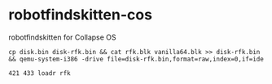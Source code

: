 # robotfindskitten-cos
robotfindskitten for Collapse OS


```cp disk.bin disk-rfk.bin && cat rfk.blk vanilla64.blk >> disk-rfk.bin && qemu-system-i386 -drive file=disk-rfk.bin,format=raw,index=0,if=ide```

```421 433 loadr rfk```
